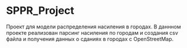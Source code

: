# SPPR_Project

Проект для модели распределения насиления в городах.
В даннном проекте реализован парсинг насиления по городам и создания csv файла и получения данных о сданиях в городах с OpenStreetMap. 

